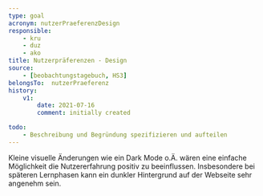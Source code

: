 ```yaml
---
type: goal
acronym: nutzerPraeferenzDesign
responsible: 
    - kru
    - duz
    - ako
title: Nutzerpräferenzen - Design
source:
    - [beobachtungstagebuch, HS3]
belongsTo:  nutzerPraeferenz
history:
    v1:
        date: 2021-07-16
        comment: initially created

todo:
    - Beschreibung und Begründung spezifizieren und aufteilen
---
```


Kleine visuelle Änderungen wie ein Dark Mode o.Ä. wären eine einfache Möglichkeit die Nutzererfahrung positiv zu beeinflussen. 
Insbesondere bei späteren Lernphasen kann ein dunkler Hintergrund auf der Webseite sehr angenehm sein.